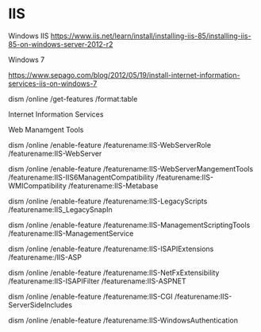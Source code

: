 # IIS
Windows IIS
https://www.iis.net/learn/install/installing-iis-85/installing-iis-85-on-windows-server-2012-r2

Windows 7

https://www.sepago.com/blog/2012/05/19/install-internet-information-services-iis-on-windows-7

dism /online /get-features /format:table

Internet Information Services

Web Manamgent Tools

dism /online /enable-feature /featurename:IIS-WebServerRole /featurename:IIS-WebServer

dism /online /enable-feature /featurename:IIS-WebServerMangementTools /featurename:IIS-IIS6ManagentCompatibility /featurename:IIS-WMICompatibility /featurename:IIS-Metabase

dism /online /enable-feature /featurename:IIS-LegacyScripts /featurename:IIS_LegacySnapIn

dism /online /enable-feature /featurename:IIS-ManagementScriptingTools /featurename:IIS-ManagementService

dism /online /enable-feature /featurename:IIS-ISAPIExtensions /featurename:/IIS-ASP

dism /online /enable-feature /featurename:IIS-NetFxExtensibility /featurename:IIS-ISAPIFilter /featurename:IIS-ASPNET

dism /online /enable-feature /featurename:IIS-CGI /featurename:IIS-ServerSideIncludes

dism /online /enable-feature /featurename:IIS-WindowsAuthentication

